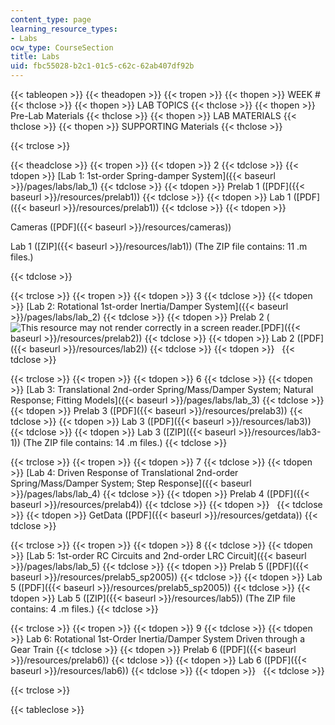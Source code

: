 ```yaml
---
content_type: page
learning_resource_types:
- Labs
ocw_type: CourseSection
title: Labs
uid: fbc55028-b2c1-01c5-c62c-62ab407df92b
---
```


{{< tableopen >}}
{{< theadopen >}}
{{< tropen >}}
{{< thopen >}}
WEEK #
{{< thclose >}}
{{< thopen >}}
LAB TOPICS
{{< thclose >}}
{{< thopen >}}
Pre-Lab Materials
{{< thclose >}}
{{< thopen >}}
LAB MATERIALS
{{< thclose >}}
{{< thopen >}}
SUPPORTING Materials
{{< thclose >}}

{{< trclose >}}

{{< theadclose >}}
{{< tropen >}}
{{< tdopen >}}
2
{{< tdclose >}}
{{< tdopen >}}
[Lab 1: 1st-order Spring-damper System]({{< baseurl >}}/pages/labs/lab_1)
{{< tdclose >}}
{{< tdopen >}}
Prelab 1 ([PDF]({{< baseurl >}}/resources/prelab1))
{{< tdclose >}}
{{< tdopen >}}
Lab 1 ([PDF]({{< baseurl >}}/resources/prelab1))
{{< tdclose >}}
{{< tdopen >}}


Cameras ([PDF]({{< baseurl >}}/resources/cameras))

Lab 1 ([ZIP]({{< baseurl >}}/resources/lab1)) (The ZIP file contains: 11 .m files.)


{{< tdclose >}}

{{< trclose >}}
{{< tropen >}}
{{< tdopen >}}
3
{{< tdclose >}}
{{< tdopen >}}
[Lab 2: Rotational 1st-order Inertia/Damper System]({{< baseurl >}}/pages/labs/lab_2)
{{< tdclose >}}
{{< tdopen >}}
Prelab 2 (![This resource may not render correctly in a screen reader.](/images/inacessible.gif)[PDF]({{< baseurl >}}/resources/prelab2))
{{< tdclose >}}
{{< tdopen >}}
Lab 2 ([PDF]({{< baseurl >}}/resources/lab2))
{{< tdclose >}}
{{< tdopen >}}
 
{{< tdclose >}}

{{< trclose >}}
{{< tropen >}}
{{< tdopen >}}
6
{{< tdclose >}}
{{< tdopen >}}
[Lab 3: Translational 2nd-order Spring/Mass/Damper System; Natural Response; Fitting Models]({{< baseurl >}}/pages/labs/lab_3)
{{< tdclose >}}
{{< tdopen >}}
Prelab 3 ([PDF]({{< baseurl >}}/resources/prelab3))
{{< tdclose >}}
{{< tdopen >}}
Lab 3 ([PDF]({{< baseurl >}}/resources/lab3))
{{< tdclose >}}
{{< tdopen >}}
Lab 3 ([ZIP]({{< baseurl >}}/resources/lab3-1)) (The ZIP file contains: 14 .m files.)
{{< tdclose >}}

{{< trclose >}}
{{< tropen >}}
{{< tdopen >}}
7
{{< tdclose >}}
{{< tdopen >}}
[Lab 4: Driven Response of Translational 2nd-order Spring/Mass/Damper System; Step Response]({{< baseurl >}}/pages/labs/lab_4)
{{< tdclose >}}
{{< tdopen >}}
Prelab 4 ([PDF]({{< baseurl >}}/resources/prelab4))
{{< tdclose >}}
{{< tdopen >}}
 
{{< tdclose >}}
{{< tdopen >}}
GetData ([PDF]({{< baseurl >}}/resources/getdata))
{{< tdclose >}}

{{< trclose >}}
{{< tropen >}}
{{< tdopen >}}
8
{{< tdclose >}}
{{< tdopen >}}
[Lab 5: 1st-order RC Circuits and 2nd-order LRC Circuit]({{< baseurl >}}/pages/labs/lab_5)
{{< tdclose >}}
{{< tdopen >}}
Prelab 5 ([PDF]({{< baseurl >}}/resources/prelab5_sp2005))
{{< tdclose >}}
{{< tdopen >}}
Lab 5 ([PDF]({{< baseurl >}}/resources/prelab5_sp2005))
{{< tdclose >}}
{{< tdopen >}}
Lab 5 ([ZIP]({{< baseurl >}}/resources/lab5)) (The ZIP file contains: 4 .m files.)
{{< tdclose >}}

{{< trclose >}}
{{< tropen >}}
{{< tdopen >}}
9
{{< tdclose >}}
{{< tdopen >}}
Lab 6: Rotational 1st-Order Inertia/Damper System Driven through a Gear Train
{{< tdclose >}}
{{< tdopen >}}
Prelab 6 ([PDF]({{< baseurl >}}/resources/prelab6))
{{< tdclose >}}
{{< tdopen >}}
Lab 6 ([PDF]({{< baseurl >}}/resources/lab6))
{{< tdclose >}}
{{< tdopen >}}
 
{{< tdclose >}}

{{< trclose >}}

{{< tableclose >}}